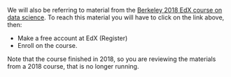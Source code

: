We will also be referring to material from the [Berkeley 2018 EdX course on
data
science](https://courses.edx.org/courses/course-v1:BerkeleyX+Data8.1x+1T2018/course).
To reach this material you will have to click on the link above, then:

* Make a free account at EdX (Register)
* Enroll on the course.

Note that the course finished in 2018, so you are reviewing the materials from a 2018 course, that is no longer running.
